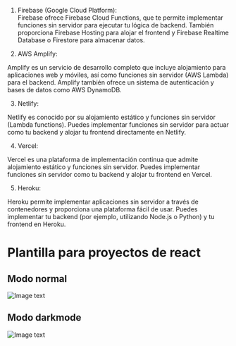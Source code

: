 1.	Firebase (Google Cloud Platform): <br>
Firebase ofrece Firebase Cloud Functions, que te permite implementar funciones sin servidor para ejecutar tu lógica de backend.
También proporciona Firebase Hosting para alojar el frontend y Firebase Realtime Database o Firestore para almacenar datos.

2.	AWS Amplify:

Amplify es un servicio de desarrollo completo que incluye alojamiento para aplicaciones web y móviles, así como funciones sin servidor (AWS Lambda) para el backend.
Amplify también ofrece un sistema de autenticación y bases de datos como AWS DynamoDB.

3.	Netlify:

Netlify es conocido por su alojamiento estático y funciones sin servidor (Lambda functions).
Puedes implementar funciones sin servidor para actuar como tu backend y alojar tu frontend directamente en Netlify.



4.	Vercel:

Vercel es una plataforma de implementación continua que admite alojamiento estático y funciones sin servidor.
Puedes implementar funciones sin servidor como tu backend y alojar tu frontend en Vercel.

5.	Heroku:

Heroku permite implementar aplicaciones sin servidor a través de contenedores y proporciona una plataforma fácil de usar.
Puedes implementar tu backend (por ejemplo, utilizando Node.js o Python) y tu frontend en Heroku.

# Plantilla para proyectos de react

Modo normal
------
![Image text](https://raw.githubusercontent.com/Byrontosh/plantilla-react-fundamentos/main/src/assets/logo-intro.png)

Modo darkmode
------
![Image text](https://raw.githubusercontent.com/Byrontosh/plantilla-react-fundamentos/main/src/assets/logo-dark.png)
